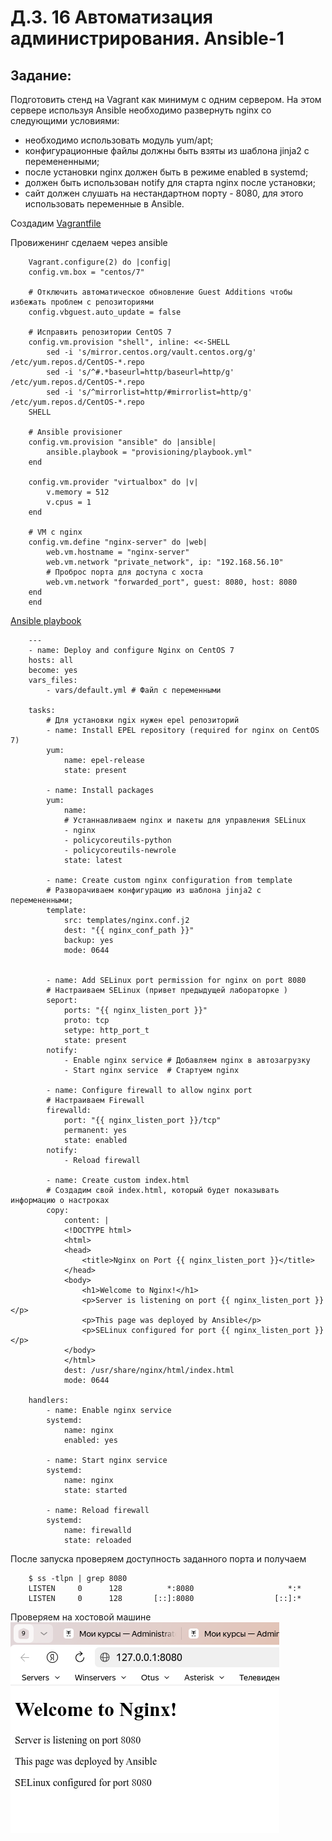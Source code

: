 # Д.З. 16 Автоматизация администрирования. Ansible-1

## Задание:
Подготовить стенд на Vagrant как минимум с одним сервером. На этом сервере используя Ansible необходимо развернуть nginx со следующими условиями:

- необходимо использовать модуль yum/apt;
- конфигурационные файлы должны быть взяты из шаблона jinja2 с перемененными;
- после установки nginx должен быть в режиме enabled в systemd;
- должен быть использован notify для старта nginx после установки;
- сайт должен слушать на нестандартном порту - 8080, для этого использовать переменные в Ansible.

Создадим [Vagrantfile](./Vagrantfile) 

Провиженинг сделаем через ansible

        Vagrant.configure(2) do |config|
        config.vm.box = "centos/7"
        
        # Отключить автоматическое обновление Guest Additions чтобы избежать проблем с репозиториями
        config.vbguest.auto_update = false

        # Исправить репозитории CentOS 7
        config.vm.provision "shell", inline: <<-SHELL
            sed -i 's/mirror.centos.org/vault.centos.org/g' /etc/yum.repos.d/CentOS-*.repo
            sed -i 's/^#.*baseurl=http/baseurl=http/g' /etc/yum.repos.d/CentOS-*.repo
            sed -i 's/^mirrorlist=http/#mirrorlist=http/g' /etc/yum.repos.d/CentOS-*.repo
        SHELL

        # Ansible provisioner
        config.vm.provision "ansible" do |ansible|
            ansible.playbook = "provisioning/playbook.yml"
        end

        config.vm.provider "virtualbox" do |v|
            v.memory = 512
            v.cpus = 1
        end

        # VM с nginx
        config.vm.define "nginx-server" do |web|
            web.vm.hostname = "nginx-server"
            web.vm.network "private_network", ip: "192.168.56.10"
            # Проброс порта для доступа с хоста
            web.vm.network "forwarded_port", guest: 8080, host: 8080
        end
        end


[Ansible playbook](./provisioning/playbook.yml)

        ---
        - name: Deploy and configure Nginx on CentOS 7
        hosts: all
        become: yes
        vars_files:
            - vars/default.yml # Файл с переменными

        tasks:
            # Для установки ngix нужен epel репозиторий
            - name: Install EPEL repository (required for nginx on CentOS 7)
            yum:
                name: epel-release
                state: present

            - name: Install packages
            yum:
                name:
                # Устаннавливаем nginx и пакеты для управления SELinux
                - nginx
                - policycoreutils-python
                - policycoreutils-newrole
                state: latest

            - name: Create custom nginx configuration from template
            # Разворачиваем конфигурацию из шаблона jinja2 с перемененными;
            template:
                src: templates/nginx.conf.j2
                dest: "{{ nginx_conf_path }}"
                backup: yes
                mode: 0644


            - name: Add SELinux port permission for nginx on port 8080
            # Настраиваем SELinux (привет предыдущей лабораторке )
            seport:
                ports: "{{ nginx_listen_port }}"
                proto: tcp
                setype: http_port_t
                state: present
            notify:
                - Enable nginx service # Добавляем nginx в автозагрузку
                - Start nginx service  # Стартуем nginx

            - name: Configure firewall to allow nginx port
            # Настраиваем Firewall
            firewalld:
                port: "{{ nginx_listen_port }}/tcp"
                permanent: yes
                state: enabled
            notify:
                - Reload firewall

            - name: Create custom index.html
            # Создадим свой index.html, который будет показывать информацию о настроках
            copy:
                content: |
                <!DOCTYPE html>
                <html>
                <head>
                    <title>Nginx on Port {{ nginx_listen_port }}</title>
                </head>
                <body>
                    <h1>Welcome to Nginx!</h1>
                    <p>Server is listening on port {{ nginx_listen_port }}</p>
                    <p>This page was deployed by Ansible</p>
                    <p>SELinux configured for port {{ nginx_listen_port }}</p>
                </body>
                </html>
                dest: /usr/share/nginx/html/index.html
                mode: 0644

        handlers:
            - name: Enable nginx service
            systemd:
                name: nginx
                enabled: yes

            - name: Start nginx service
            systemd:
                name: nginx
                state: started

            - name: Reload firewall
            systemd:
                name: firewalld
                state: reloaded


После запуска проверяем доступность заданного порта и получаем

        $ ss -tlpn | grep 8080
        LISTEN     0      128          *:8080                     *:*                  
        LISTEN     0      128       [::]:8080                  [::]:* 

Проверяем на хостовой машине
![screenshot](image.png) 

